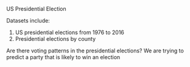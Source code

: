 US Presidential Election

Datasets include:
1. US presidential elections from 1976 to 2016
2. Presidential elections by county


Are there voting patterns in the presidential elections?
We are trying to predict a party that is likely to win an election
